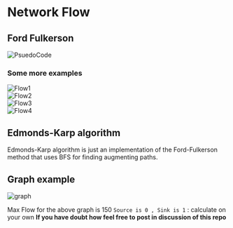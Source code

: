 # Network Flow

## Ford Fulkerson

![PsuedoCode](https://user-images.githubusercontent.com/55774240/134647454-23023cac-841a-485f-8e64-e8fd4117e6eb.jpg)

### Some more examples

![Flow1](https://user-images.githubusercontent.com/55774240/134647325-c7b6d61d-4430-445a-aab6-95ea98af6ae5.png) <br>
![Flow2](https://user-images.githubusercontent.com/55774240/134647321-3d1628e2-d728-44a3-bdd5-a928a511e05c.png) <br>
![Flow3](https://user-images.githubusercontent.com/55774240/134647335-2e8c3c0d-8856-4523-8c71-8645a76bbb38.png) <br>
![Flow4](https://user-images.githubusercontent.com/55774240/134647330-d867271d-af90-4fa5-b54f-1d74600482ff.png)

## Edmonds-Karp algorithm

Edmonds-Karp algorithm is just an implementation of the Ford-Fulkerson method that uses BFS for finding augmenting paths.

## Graph example

![graph](https://user-images.githubusercontent.com/55774240/134647528-843ea5af-86de-4ea9-8c05-d2dd60204bbf.png)

Max Flow for the above graph is 150 `Source is 0 , Sink is 1` : calculate on your own **If you have doubt how feel free to post in discussion of this repo**
